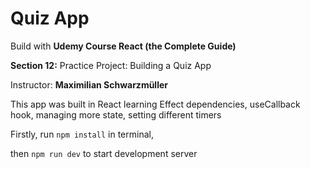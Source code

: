 # Quiz App

Build with **Udemy Course React (the Complete Guide)**

**Section 12:** Practice Project: Building a Quiz App

Instructor: **Maximilian Schwarzmüller**

This app was built in React learning Effect dependencies, useCallback hook, managing more state, setting different timers

Firstly, run `npm install` in terminal,

then `npm run dev` to start development server
